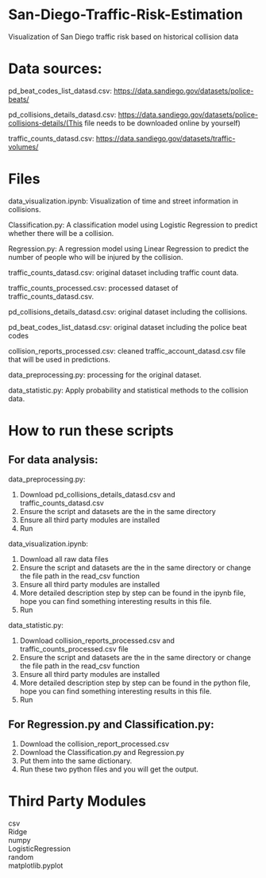 # San-Diego-Traffic-Risk-Estimation
Visualization of San Diego traffic risk based on historical collision data

# Data sources:
pd_beat_codes_list_datasd.csv: 	https://data.sandiego.gov/datasets/police-beats/

pd_collisions_details_datasd.csv: https://data.sandiego.gov/datasets/police-collisions-details/(This file needs to be downloaded online by yourself)

traffic_counts_datasd.csv: https://data.sandiego.gov/datasets/traffic-volumes/

# Files

data_visualization.ipynb: Visualization of time and street information in collisions.

Classification.py: A classification model using Logistic Regression to predict whether there will be a collision.  

Regression.py: A regression model using Linear Regression to predict the number of people who will be injured by the collision.  

traffic_counts_datasd.csv: original dataset including traffic count data.  

traffic_counts_processed.csv: processed dataset of traffic_counts_datasd.csv.  

pd_collisions_details_datasd.csv: original dataset including the collisions.  

pd_beat_codes_list_datasd.csv: original dataset including the police beat codes

collision_reports_processed.csv: cleaned traffic_account_datasd.csv file that will be used in predictions.  

data_preprocessing.py: processing for the original dataset.  

data_statistic.py: Apply probability and statistical methods to the collision data.

# How to run these scripts
## For data analysis:

data_preprocessing.py:
1. Download pd_collisions_details_datasd.csv and traffic_counts_datasd.csv
2. Ensure the script and datasets are the in the same directory
3. Ensure all third party modules are installed
4. Run

data_visualization.ipynb:
1. Download all raw data files
2. Ensure the script and datasets are the in the same directory or change the file path in the read_csv function
3. Ensure all third party modules are installed
4. More detailed description step by step can be found in the ipynb file, hope you can find something interesting results in this file.
5. Run

data_statistic.py:
1. Download collision_reports_processed.csv and traffic_counts_processed.csv file
2. Ensure the script and datasets are the in the same directory or change the file path in the read_csv function
3. Ensure all third party modules are installed
4. More detailed description step by step can be found in the python file, hope you can find something interesting results in this file.
5. Run

## For Regression.py and Classification.py:
1. Download the collision_report_processed.csv
2. Download the Classification.py and Regression.py
3. Put them into the same dictionary.
4. Run these two python files and you will get the output.

# Third Party Modules
csv  
Ridge  
numpy  
LogisticRegression  
random  
matplotlib.pyplot  
